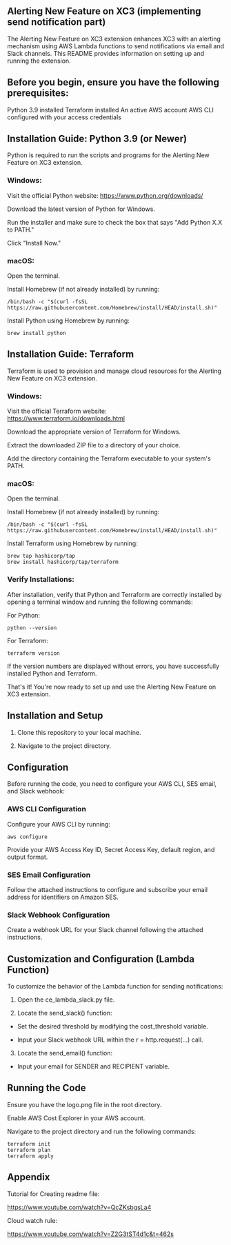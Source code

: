 
## Alerting New Feature on XC3 (implementing send notification part)

The Alerting New Feature on XC3 extension enhances XC3 with an alerting mechanism using AWS Lambda functions to send notifications via email and Slack channels. This README provides information on setting up and running the extension.


## Before you begin, ensure you have the following prerequisites:

Python 3.9 installed
Terraform installed
An active AWS account
AWS CLI configured with your access credentials
## Installation Guide: Python 3.9 (or Newer)
Python is required to run the scripts and programs for the Alerting New Feature on XC3 extension.

### Windows:
Visit the official Python website: https://www.python.org/downloads/

Download the latest version of Python for Windows.

Run the installer and make sure to check the box that says "Add Python X.X to PATH."

Click "Install Now."

### macOS:
Open the terminal.

Install Homebrew (if not already installed) by running:

    /bin/bash -c "$(curl -fsSL https://raw.githubusercontent.com/Homebrew/install/HEAD/install.sh)"


Install Python using Homebrew by running:

    brew install python

## Installation Guide: Terraform

Terraform is used to provision and manage cloud resources for the Alerting New Feature on XC3 extension.

### Windows:

Visit the official Terraform website: https://www.terraform.io/downloads.html

Download the appropriate version of Terraform for Windows.

Extract the downloaded ZIP file to a directory of your choice.

Add the directory containing the Terraform executable to your system's PATH.

### macOS:

Open the terminal.

Install Homebrew (if not already installed) by running:

    /bin/bash -c "$(curl -fsSL https://raw.githubusercontent.com/Homebrew/install/HEAD/install.sh)"

Install Terraform using Homebrew by running:

    brew tap hashicorp/tap
    brew install hashicorp/tap/terraform

### Verify Installations:

After installation, verify that Python and Terraform are correctly installed by opening a terminal window and running the following commands:

For Python:

    python --version

For Terraform:

    terraform version

If the version numbers are displayed without errors, you have successfully installed Python and Terraform.

That's it! You're now ready to set up and use the Alerting New Feature on XC3 extension.

## Installation and Setup

1. Clone this repository to your local machine.

2. Navigate to the project directory.

## Configuration

Before running the code, you need to configure your AWS CLI, SES email, and Slack webhook:

### AWS CLI Configuration

Configure your AWS CLI by running:

    aws configure

Provide your AWS Access Key ID, Secret Access Key, default region, and output format.

### SES Email Configuration

Follow the attached instructions to configure and subscribe your email address for identifiers on Amazon SES.

### Slack Webhook Configuration

Create a webhook URL for your Slack channel following the attached instructions.


## Customization and Configuration (Lambda Function)

To customize the behavior of the Lambda function for sending notifications:

1. Open the ce_lambda_slack.py file.

2. Locate the send_slack() function:

* Set the desired threshold by modifying the cost_threshold variable.

* Input your Slack webhook URL within the r = http.request(...) call.

3. Locate the send_email() function:

* Input your email for SENDER and RECIPIENT variable.




## Running the Code

Ensure you have the logo.png file in the root directory.

Enable AWS Cost Explorer in your AWS account.

Navigate to the project directory and run the following commands:

    terraform init
    terraform plan
    terraform apply

## Appendix

Tutorial for Creating readme file: 

https://www.youtube.com/watch?v=QcZKsbgsLa4

Cloud watch rule: 

https://www.youtube.com/watch?v=Z2G3tST4d1c&t=462s




